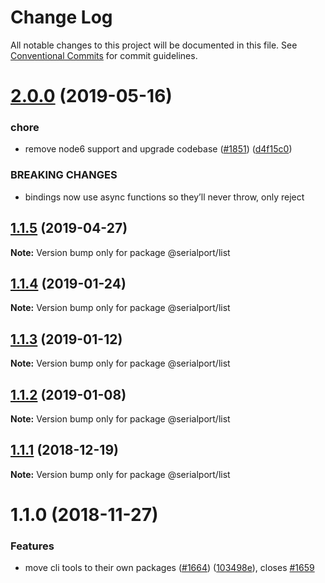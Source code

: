 # Change Log

All notable changes to this project will be documented in this file.
See [Conventional Commits](https://conventionalcommits.org) for commit guidelines.

# [2.0.0](https://github.com/serialport/node-serialport/compare/@serialport/list@1.1.5...@serialport/list@2.0.0) (2019-05-16)


### chore

* remove node6 support and upgrade codebase ([#1851](https://github.com/serialport/node-serialport/issues/1851)) ([d4f15c0](https://github.com/serialport/node-serialport/commit/d4f15c0))


### BREAKING CHANGES

* bindings now use async functions so they’ll never throw, only reject





## [1.1.5](https://github.com/serialport/node-serialport/compare/@serialport/list@1.1.4...@serialport/list@1.1.5) (2019-04-27)

**Note:** Version bump only for package @serialport/list





## [1.1.4](https://github.com/serialport/node-serialport/compare/@serialport/list@1.1.3...@serialport/list@1.1.4) (2019-01-24)

**Note:** Version bump only for package @serialport/list





## [1.1.3](https://github.com/serialport/node-serialport/compare/@serialport/list@1.1.2...@serialport/list@1.1.3) (2019-01-12)

**Note:** Version bump only for package @serialport/list





## [1.1.2](https://github.com/serialport/node-serialport/compare/@serialport/list@1.1.1...@serialport/list@1.1.2) (2019-01-08)

**Note:** Version bump only for package @serialport/list





## [1.1.1](https://github.com/serialport/node-serialport/compare/@serialport/list@1.1.0...@serialport/list@1.1.1) (2018-12-19)

**Note:** Version bump only for package @serialport/list





# 1.1.0 (2018-11-27)


### Features

* move cli tools to their own packages ([#1664](https://github.com/serialport/node-serialport/issues/1664)) ([103498e](https://github.com/serialport/node-serialport/commit/103498e)), closes [#1659](https://github.com/serialport/node-serialport/issues/1659)
